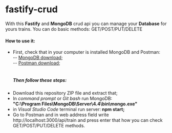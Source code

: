 # fastify-crud
With this <b>Fastify</b> and <b>MongoDB</b> crud api  you can manage your <b>Database</b> for yours trains. You can do basic methods: GET/POST/PUT/DELETE

<h4> How to use it:</h4>

* First, check that in your computer is installed MongoDB and Postman:<br>
 -- <a href="https://docs.mongodb.com/manual/tutorial">MongoDB download</a>;<br>
  -- <a href="https://www.postman.com/downloads//">Postman download</a>;
  <br>
  <br>
  <h5>Then follow these steps:</h5>
-  Download this repository ZIP file and extract that;
- In <i>command prompt</i> or <i>Git bash</i> run MongoDB:<br>
<b>"C:\Program Files\MongoDB\Server\4.4\bin\mongo.exe"</b>
- in <i>Visual Studio Code</i> terminal run server:<b> npm start;</b>
- Go to Postman and in web address field write http://localhost:3000/api/train and press enter that how you can
check GET/POST/PUT/DELETE methods.